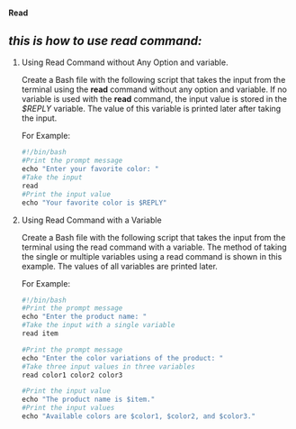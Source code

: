 #### Read
## *this is how to use read command:*
1. Using Read Command without Any Option and variable.

    Create a Bash file with the following script that takes the input from the terminal using the **read** command without any option and variable. If no variable is used with the **read** command, the input value is stored in the *$REPLY* variable. The value of this variable is printed later after taking the input. 

    For Example:

    ```python
    #!/bin/bash  
    #Print the prompt message
    echo "Enter your favorite color: "  
    #Take the input
    read  
    #Print the input value
    echo "Your favorite color is $REPLY"
    ```
2. Using Read Command with a Variable

    Create a Bash file with the following script that takes the input from the terminal using the read command with a variable. The method of taking the single or multiple variables using a read command is shown in this example. The values of all variables are printed later.

    For Example:

    ```python
    #!/bin/bash  
    #Print the prompt message
    echo "Enter the product name: "  
    #Take the input with a single variable
    read item

    #Print the prompt message
    echo "Enter the color variations of the product: "  
    #Take three input values in three variables
    read color1 color2 color3

    #Print the input value
    echo "The product name is $item."  
    #Print the input values
    echo "Available colors are $color1, $color2, and $color3."
    ```